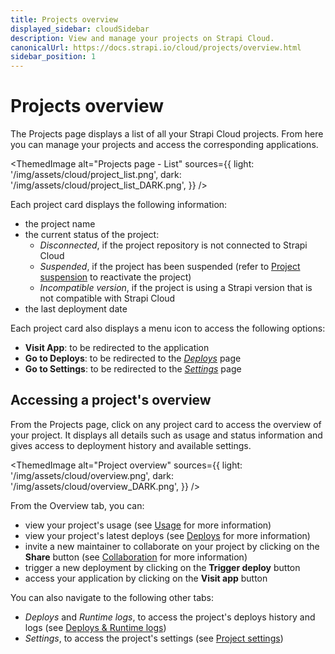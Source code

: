 ```yaml
---
title: Projects overview
displayed_sidebar: cloudSidebar
description: View and manage your projects on Strapi Cloud.
canonicalUrl: https://docs.strapi.io/cloud/projects/overview.html
sidebar_position: 1
---
```


# Projects overview

The Projects page displays a list of all your Strapi Cloud projects. From here you can manage your projects and access the corresponding applications.

<ThemedImage
  alt="Projects page - List"
  sources={{
    light: '/img/assets/cloud/project_list.png',
    dark: '/img/assets/cloud/project_list_DARK.png',
  }}
/>

Each project card displays the following information:

* the project name
* the current status of the project:
    * *Disconnected*, if the project repository is not connected to Strapi Cloud
    * *Suspended*, if the project has been suspended (refer to [Project suspension](/cloud/getting-started/usage-billing#project-suspension) to reactivate the project)
    * *Incompatible version*, if the project is using a Strapi version that is not compatible with Strapi Cloud
* the last deployment date


Each project card also displays a menu icon to access the following options:
* **Visit App**: to be redirected to the application
* **Go to Deploys**: to be redirected to the [*Deploys*](/cloud/projects/deploys) page
* **Go to Settings**: to be redirected to the [*Settings*](/cloud/projects/settings) page

## Accessing a project's overview

From the Projects page, click on any project card to access the overview of your project. It displays all details such as usage and status information and gives access to deployment history and available settings.

<ThemedImage
  alt="Project overview"
  sources={{
    light: '/img/assets/cloud/overview.png',
    dark: '/img/assets/cloud/overview_DARK.png',
  }}
/>

From the Overview tab, you can:
* view your project's usage (see [Usage](/cloud/getting-started/usage-billing) for more information)
* view your project's latest deploys (see [Deploys](/cloud/projects/deploys) for more information)
* invite a new maintainer to collaborate on your project by clicking on the **Share** button (see [Collaboration](/cloud/projects/collaboration) for more information)
* trigger a new deployment by clicking on the **Trigger deploy** button
* access your application by clicking on the **Visit app** button

You can also navigate to the following other tabs:
* *Deploys* and *Runtime logs*, to access the project's deploys history and logs (see [Deploys & Runtime logs](/cloud/projects/deploys))
* *Settings*, to access the project's settings (see [Project settings](/cloud/projects/settings))
